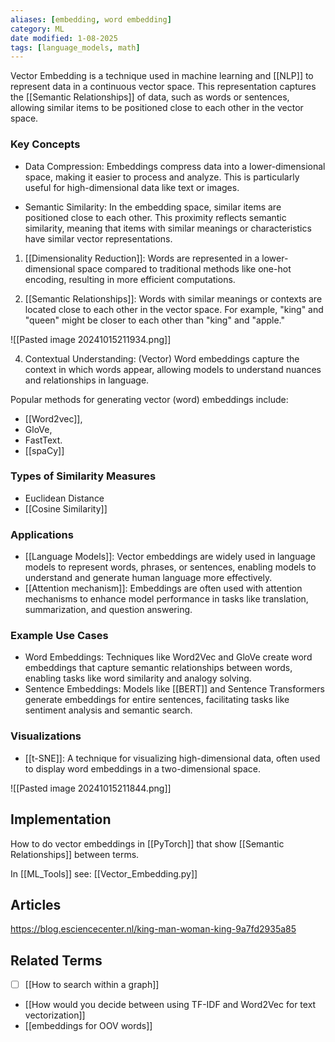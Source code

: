 ```yaml
---
aliases: [embedding, word embedding]
category: ML
date modified: 1-08-2025
tags: [language_models, math]
---
```

Vector Embedding is a technique used in machine learning and [[NLP]] to represent data in a continuous vector space. This representation captures the [[Semantic Relationships]] of data, such as words or sentences, allowing similar items to be positioned close to each other in the vector space.
### Key Concepts

- Data Compression: Embeddings compress data into a lower-dimensional space, making it easier to process and analyze. This is particularly useful for high-dimensional data like text or images.
  
- Semantic Similarity: In the embedding space, similar items are positioned close to each other. This proximity reflects semantic similarity, meaning that items with similar meanings or characteristics have similar vector representations.

1. [[Dimensionality Reduction]]: Words are represented in a lower-dimensional space compared to traditional methods like one-hot encoding, resulting in more efficient computations.

2. [[Semantic Relationships]]: Words with similar meanings or contexts are located close to each other in the vector space. For example, "king" and "queen" might be closer to each other than "king" and "apple."

![[Pasted image 20241015211934.png]]

4. Contextual Understanding: (Vector) Word embeddings capture the context in which words appear, allowing models to understand nuances and relationships in language.

Popular methods for generating vector (word) embeddings include:
- [[Word2vec]],
- GloVe, 
- FastText.
- [[spaCy]]

### Types of Similarity Measures

- Euclidean Distance
- [[Cosine Similarity]]

### Applications

- [[Language Models]]: Vector embeddings are widely used in language models to represent words, phrases, or sentences, enabling models to understand and generate human language more effectively.
- [[Attention mechanism]]: Embeddings are often used with attention mechanisms to enhance model performance in tasks like translation, summarization, and question answering.

### Example Use Cases

- Word Embeddings: Techniques like Word2Vec and GloVe create word embeddings that capture semantic relationships between words, enabling tasks like word similarity and analogy solving.
- Sentence Embeddings: Models like [[BERT]] and Sentence Transformers generate embeddings for entire sentences, facilitating tasks like sentiment analysis and semantic search.

### Visualizations

- [[t-SNE]]: A technique for visualizing high-dimensional data, often used to display word embeddings in a two-dimensional space.




![[Pasted image 20241015211844.png]]


## Implementation

How to do vector embeddings in [[PyTorch]] that show [[Semantic Relationships]] between terms.

In [[ML_Tools]] see: [[Vector_Embedding.py]]
## Articles

https://blog.esciencecenter.nl/king-man-woman-king-9a7fd2935a85

## Related Terms

- [ ] [[How to search within a graph]]
- [[How would you decide between using TF-IDF and Word2Vec for text vectorization]]
- [[embeddings for OOV words]]
